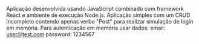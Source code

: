 Aplicação desenvolvida usando JavaScript combinado com framework React e ambiente de execução Node.js.
Aplicação simples com um CRUD incompleto contendo apenas verbo "Post" para realizar simulação de login em memória.
Para autenticação em memória usar dados:
email: user@test.com
password: 1234567


